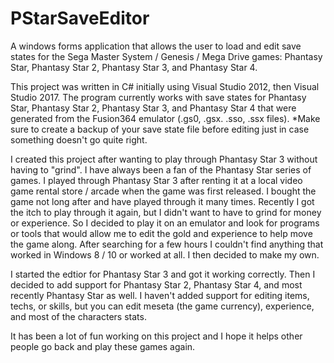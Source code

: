 # PStarSaveEditor

A windows forms application that allows the user to load and edit save states for the Sega Master System / Genesis / Mega Drive games: Phantasy Star, Phantasy Star 2, Phantasy Star 3, and Phantasy Star 4.

This project was written in C# initially using Visual Studio 2012, then Visual Studio 2017. The program currently works with save states for Phantasy Star, Phantasy Star 2, Phantasy Star 3, and Phantasy Star 4 that were generated from the Fusion364 emulator (.gs0, .gsx. .sso, .ssx files). *Make sure to create a backup of your save state file before editing just in case something doesn't go quite right.

I created this project after wanting to play through Phantasy Star 3 without having to "grind". I have always been a fan of the Phantasy Star series of games. I played through Phantasy Star 3 after renting it at a local video game rental store / arcade when the game was first released. I bought the game not long after and have played through it many times. Recently I got the itch to play through it again, but I didn't want to have to grind for money or experience. So I decided to play it on an emulator and look for programs or tools that would allow me to edit the gold and experience to help move the game along. After searching for a few hours I couldn't find anything that worked in Windows 8 / 10 or worked at all. I then decided to make my own.

I started the edtior for Phantasy Star 3 and got it working correctly. Then I decided to add support for Phantasy Star 2, Phantasy Star 4, and most recently Phantasy Star as well. I haven't added support for editing items, techs, or skills, but you can edit meseta (the game currency), experience, and most of the characters stats.

It has been a lot of fun working on this project and I hope it helps other people go back and play these games again.
